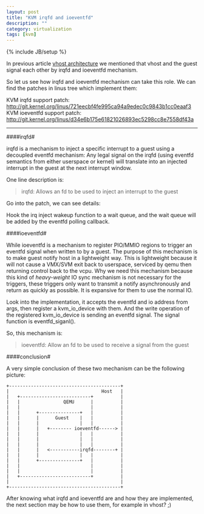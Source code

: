 ```yaml
---
layout: post
title: "KVM irqfd and ioeventfd"
description: ""
category: virtualization
tags: [kvm]
---
```

{% include JB/setup %}

In previous article [vhost architecture](http://blog.allenx.org/2013/09/09/vhost-architecture/)
we mentioned that vhost and the guest signal each other by irqfd and ioeventfd mechanism.

So let us see how irqfd and ioeventfd mechanism can take this role. We can find
the patches in linus tree which implement them:

KVM irqfd support patch: <http://git.kernel.org/linus/721eecbf4fe995ca94a9edec0c9843b1cc0eaaf3>  
KVM ioeventfd support patch: <http://git.kernel.org/linus/d34e6b175e61821026893ec5298cc8e7558df43a>

---

####irqfd#

irqfd is a mechanism to inject a specific interrupt to a guest using a decoupled
eventfd mechanism: Any legal signal on the irqfd (using eventfd semantics from
either userspace or kernel) will translate into an injected interrupt in the guest
at the next interrupt window.

One line description is:

> irqfd: Allows an fd to be used to inject an interrupt to the guest

Go into the patch, we can see details:

Hook the irq inject wakeup function to a wait queue, and the wait queue will
be added by the eventfd polling callback.

####ioeventfd#

While ioeventfd is a mechanism to register PIO/MMIO regions to trigger an eventfd
signal when written to by a guest. The purpose of this mechanism is to make
guest notify host in a lightweight way. This is lightweight because it will not
cause a VMX/SVM exit back to userspace, serviced by qemu then returning control
back to the vcpu.  Why we need this mechanism because this kind of *heavy-weight*
IO sync mechanism is not necessary for the triggers, these triggers only want
to transmit a notify asynchronously and return as quickly as possible. It is
expansive for them to use the normal IO.

Look into the implementation, it accepts the eventfd and io address from args,
then register a kvm_io_device with them. And the write operation of the registered
kvm_io_device is sending an eventfd signal. The signal function is eventfd_siganl().

So, this mechanism is:

> ioeventfd: Allow an fd to be used to receive a signal from the guest

####conclusion#

A very simple conclusion of these two mechanism can be the following picture:

	+-----------------------------------------+
	|                                  Host   |
	|   +--------------------------+          |
	|   |                QEMU      |          |
	|   |                          |          |
	|   |      +---------------+   |          |
	|   |      |      Guest    |   |          |
	|   |      |               |   |          |
	|   |      |   +-------- ioeventfd------> |
	|   |      |               |   |          |
	|   |      |               |   |          |
	|   |      |               |   |          |
	|   |      |   <-----------irqfd--------+ |
	|   |      |               |   |          |
	|   |      +---------------+   |          |
	|   |                          |          |
	|   |                          |          |
	|   +--------------------------+          |
	|                                         |
	+-----------------------------------------+

After knowing what irqfd and ioeventfd are and how they are implemented, the next
section may be how to use them, for example in vhost? ;)
